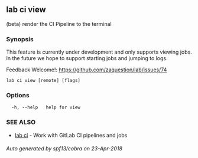 ## lab ci view

(beta) render the CI Pipeline to the terminal

### Synopsis

This feature is currently under development and only supports
viewing jobs. In the future we hope to support starting jobs and jumping to
logs.

Feedback Welcome!: https://github.com/zaquestion/lab/issues/74

```
lab ci view [remote] [flags]
```

### Options

```
  -h, --help   help for view
```

### SEE ALSO

* [lab ci](lab_ci.md)	 - Work with GitLab CI pipelines and jobs

###### Auto generated by spf13/cobra on 23-Apr-2018
